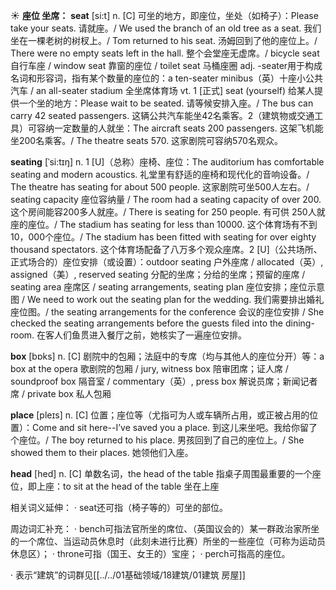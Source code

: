 ☀ <span class="category">**座位 坐席：**</span>
<span class="vocabulary">**seat**</span> [si:t] 
<span class="definition">n. [C] 可坐的地方，即座位，坐处（如椅子）：</span>Please take your seats. 请就座。/ We used the branch of an old tree as a seat. 我们坐在一棵老树的树杈上。/ Tom returned to his seat. 汤姆回到了他的座位上。/ There were no empty seats left in the hall. 整个会堂座无虚席。/ bicycle seat 自行车座 / window seat 靠窗的座位 / toilet seat 马桶座圈 <span class="definition">adj. -seater用于构成名词和形容词，指有某个数量的座位的：</span>a ten-seater minibus（英）十座小公共汽车 / an all-seater stadium 全坐席体育场 <span class="definition">vt. 1 [正式] seat (yourself) 给某人提供一个坐的地方：</span>Please wait to be seated. 请等候安排入座。/ The bus can carry 42 seated passengers. 这辆公共汽车能坐42名乘客。<span class="definition">2（建筑物或交通工具）可容纳一定数量的人就坐：</span>The aircraft seats 200 passengers. 这架飞机能坐200名乘客。/ The theatre seats 570. 这家剧院可容纳570名观众。
           
<span class="vocabulary">**seating**</span> [ˈsi:tɪŋ]
<span class="definition">n. 1 [U]（总称）座椅、座位：</span>The auditorium has comfortable seating and modern acoustics. 礼堂里有舒适的座椅和现代化的音响设备。/ The theatre has seating for about 500 people. 这家剧院可坐500人左右。/ seating capacity 座位容纳量 / The room had a seating capacity of over 200. 这个房间能容200多人就座。/ There is seating for 250 people. 有可供 250人就座的座位。/ The stadium has seating for less than 10000. 这个体育场有不到10，000个座位。/ The stadium has been fitted with seating for over eighty thousand spectators. 这个体育场配备了八万多个观众座席。<span class="definition">2 [U]（公共场所、正式场合的）座位安排（或设置）：</span>outdoor seating 户外座席 / allocated（英）, assigned（美）, reserved seating 分配的坐席；分给的坐席；预留的座席 / seating area 座席区 / seating arrangements, seating plan 座位安排；座位示意图 / We need to work out the seating plan for the wedding. 我们需要排出婚礼座位图。/ the seating arrangements for the conference 会议的座位安排 / She checked the seating arrangements before the guests filed into the dining-room. 在客人们鱼贯进入餐厅之前，她核实了一遍座位安排。

<span class="vocabulary">**box**</span> [bɒks] 
<span class="definition">n. [C] 剧院中的包厢；法庭中的专席（均与其他人的座位分开）等：</span>a box at the opera 歌剧院的包厢 / jury, witness box 陪审团席；证人席 / soundproof box 隔音室 / commentary（英）, press box 解说员席；新闻记者席 / private box 私人包厢

<span class="vocabulary">**place**</span> [pleɪs] 
<span class="definition">n. [C] 位置；座位等（尤指可为人或车辆所占用，或正被占用的位置）：</span>Come and sit here--I’ve saved you a place. 到这儿来坐吧。我给你留了个座位。/ The boy returned to his place. 男孩回到了自己的座位上。/ She showed them to their places. 她领他们入座。

<span class="vocabulary">**head**</span> [hed] 
<span class="definition">n. [C] 单数名词，the head of the table 指桌子周围最重要的一个座位，即上座：</span>to sit at the head of the table 坐在上座

相关词义延伸：
· seat还可指（椅子等的）可坐的部位。

周边词汇补充：
· bench可指法官所坐的席位、（英国议会的）某一群政治家所坐的一个席位、当运动员休息时（此刻未进行比赛）所坐的一些座位（可称为运动员休息区）；
· throne可指（国王、女王的）宝座；
· perch可指高的座位。

· 表示“建筑”的词群见[[../../01基础领域/18建筑/01建筑 房屋]]
